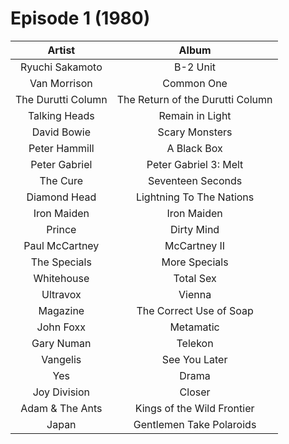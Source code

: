 # Episode 1 (1980)

| Artist | Album |
| :---: | :---: |
| Ryuchi Sakamoto | B-2 Unit |
| Van Morrison | Common One |
| The Durutti Column | The Return of the Durutti Column |
| Talking Heads | Remain in Light |
| David Bowie | Scary Monsters |
| Peter Hammill | A Black Box |
| Peter Gabriel | Peter Gabriel 3: Melt |
| The Cure | Seventeen Seconds |
| Diamond Head | Lightning To The Nations |
| Iron Maiden | Iron Maiden |
| Prince | Dirty Mind |
| Paul McCartney | McCartney II |
| The Specials | More Specials |
| Whitehouse | Total Sex |
| Ultravox | Vienna |
| Magazine | The Correct Use of Soap |
| John Foxx | Metamatic |
| Gary Numan | Telekon |
| Vangelis | See You Later |
| Yes | Drama |
| Joy Division | Closer |
| Adam & The Ants | Kings of the Wild Frontier |
| Japan | Gentlemen Take Polaroids |
